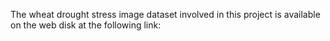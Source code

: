The wheat drought stress image dataset involved in this project is available on the web disk at the following link:
